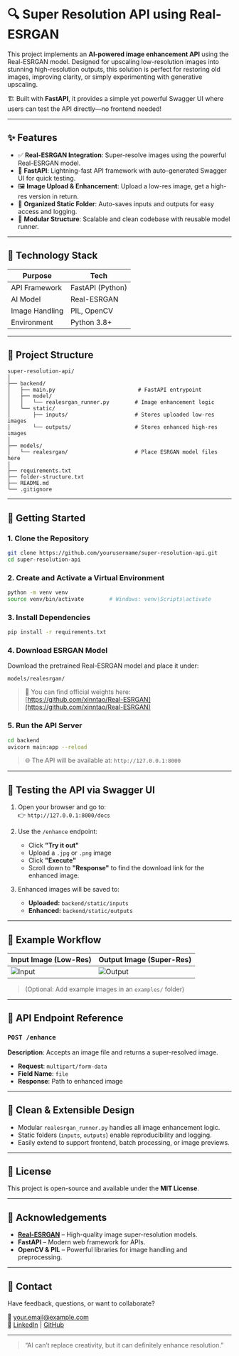 # 🔍 Super Resolution API using Real-ESRGAN

This project implements an **AI-powered image enhancement API** using the Real-ESRGAN model. Designed for upscaling low-resolution images into stunning high-resolution outputs, this solution is perfect for restoring old images, improving clarity, or simply experimenting with generative upscaling.

🏗️ Built with **FastAPI**, it provides a simple yet powerful Swagger UI where users can test the API directly—no frontend needed!

---

## ✨ Features

- ✅ **Real-ESRGAN Integration**: Super-resolve images using the powerful Real-ESRGAN model.
- 🚀 **FastAPI**: Lightning-fast API framework with auto-generated Swagger UI for quick testing.
- 🖼️ **Image Upload & Enhancement**: Upload a low-res image, get a high-res version in return.
- 📁 **Organized Static Folder**: Auto-saves inputs and outputs for easy access and logging.
- 📂 **Modular Structure**: Scalable and clean codebase with reusable model runner.

---

## 🧠 Technology Stack

| Purpose        | Tech             |
| -------------- | ---------------- |
| API Framework  | FastAPI (Python) |
| AI Model       | Real-ESRGAN      |
| Image Handling | PIL, OpenCV      |
| Environment    | Python 3.8+      |

---

## 📁 Project Structure

```
super-resolution-api/
│
├── backend/
│   ├── main.py                          # FastAPI entrypoint
│   ├── model/
│   │   └── realesrgan_runner.py        # Image enhancement logic
│   └── static/
│       ├── inputs/                     # Stores uploaded low-res images
│       └── outputs/                    # Stores enhanced high-res images
│
├── models/
│   └── realesrgan/                     # Place ESRGAN model files here
│
├── requirements.txt
├── folder-structure.txt
├── README.md
└── .gitignore
```

---

## 🚀 Getting Started

### 1. Clone the Repository

```bash
git clone https://github.com/yourusername/super-resolution-api.git
cd super-resolution-api
```

### 2. Create and Activate a Virtual Environment

```bash
python -m venv venv
source venv/bin/activate        # Windows: venv\Scripts\activate
```

### 3. Install Dependencies

```bash
pip install -r requirements.txt
```

### 4. Download ESRGAN Model

Download the pretrained Real-ESRGAN model and place it under:

```
models/realesrgan/
```

> 📌 You can find official weights here:  
> [https://github.com/xinntao/Real-ESRGAN](https://github.com/xinntao/Real-ESRGAN)

### 5. Run the API Server

```bash
cd backend
uvicorn main:app --reload
```

> 🌐 The API will be available at: `http://127.0.0.1:8000`

---

## 🧪 Testing the API via Swagger UI

1. Open your browser and go to:  
   👉 `http://127.0.0.1:8000/docs`

2. Use the `/enhance` endpoint:

   - Click **"Try it out"**
   - Upload a `.jpg` or `.png` image
   - Click **"Execute"**
   - Scroll down to **"Response"** to find the download link for the enhanced image.

3. Enhanced images will be saved to:
   - **Uploaded:** `backend/static/inputs`
   - **Enhanced:** `backend/static/outputs`

---

## 📸 Example Workflow

| Input Image (Low-Res)          | Output Image (Super-Res)         |
| ------------------------------ | -------------------------------- |
| ![Input](./examples/input.jpg) | ![Output](./examples/output.jpg) |

> (Optional: Add example images in an `examples/` folder)

---

## 📌 API Endpoint Reference

### `POST /enhance`

**Description**: Accepts an image file and returns a super-resolved image.

- **Request**: `multipart/form-data`
- **Field Name**: `file`
- **Response**: Path to enhanced image

---

## 🧼 Clean & Extensible Design

- Modular `realesrgan_runner.py` handles all image enhancement logic.
- Static folders (`inputs`, `outputs`) enable reproducibility and logging.
- Easily extend to support frontend, batch processing, or image previews.

---

## 📜 License

This project is open-source and available under the **MIT License**.

---

## 🤝 Acknowledgements

- **[Real-ESRGAN](https://github.com/xinntao/Real-ESRGAN)** – High-quality image super-resolution models.
- **FastAPI** – Modern web framework for APIs.
- **OpenCV & PIL** – Powerful libraries for image handling and preprocessing.

---

## 💬 Contact

Have feedback, questions, or want to collaborate?

📧 [your.email@example.com](mailto:vedavyas1014@gmail.com)  
🔗 [LinkedIn](https://www.linkedin.com/in/vedavyas-viswanatham-3769a2219/) | [GitHub](https://github.com/VyaS-009)

---

> “AI can’t replace creativity, but it can definitely enhance resolution.”
